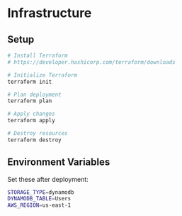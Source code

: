 # Infrastructure

## Setup
```bash
# Install Terraform
# https://developer.hashicorp.com/terraform/downloads

# Initialize Terraform
terraform init

# Plan deployment
terraform plan

# Apply changes
terraform apply

# Destroy resources
terraform destroy
```

## Environment Variables
Set these after deployment:
```bash
STORAGE_TYPE=dynamodb
DYNAMODB_TABLE=Users
AWS_REGION=us-east-1
```